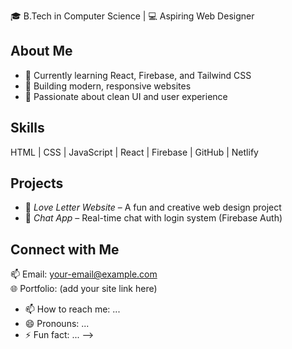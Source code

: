🎓 B.Tech in Computer Science | 💻 Aspiring Web Designer  

## About Me
- 🔭 Currently learning React, Firebase, and Tailwind CSS  
- 🌱 Building modern, responsive websites  
- 🎨 Passionate about clean UI and user experience  

## Skills
HTML | CSS | JavaScript | React | Firebase | GitHub | Netlify  

## Projects
- 💌 *Love Letter Website* – A fun and creative web design project  
- 💬 *Chat App* – Real-time chat with login system (Firebase Auth)

## Connect with Me
📫 Email: your-email@example.com  
🌐 Portfolio: (add your site link here)
- 📫 How to reach me: ...
- 😄 Pronouns: ...
- ⚡ Fun fact: ...
-->

